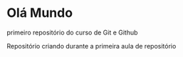 # Olá Mundo
 primeiro repositório do curso de Git e Github

Repositório criando durante a primeira aula de repositório